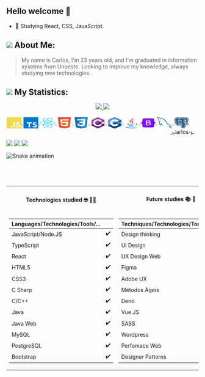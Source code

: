 ## Hello welcome 👋 

- 🌱 Studying React, CSS, JavaScript.

## <img src="https://media.giphy.com/media/lJoqZWcFDAbvy/giphy.gif" width="25"> About Me:
> My name is Carlos, I'm 23 years old, and I'm graduated in information systems from Unoeste. 
> Looking to improve my knowledge, always studying new technologies.

<!-- 
## :notebook_with_decorative_cover: Detailed information:

- Name: Carlos Eduardo Correia de Souza
- Age: 20Y
- University: UNOESTE - FIPP (information system)
- Living In: *** - São Paulo, Brazil
-->

## <img src="https://media.giphy.com/media/cj87CxfRtrUifF3Ryk/giphy.gif" width="25"> My Statistics:
<div align="center">
  <a href="https://github.com/UpShadow">
  <img height="165em" src="https://github-readme-stats.vercel.app/api?username=UpShadow&show_icons=true&theme=dracula&include_all_commits=true&count_private=true"/>
  <img height="165em" src="https://github-readme-stats.vercel.app/api/top-langs/?username=UpShadow&layout=compact&langs_count=7&theme=dracula"/>
</div>
<div style="display: inline_block"><br>
  <img align="center" alt="Js-icon" height="30" width="40" src="https://raw.githubusercontent.com/devicons/devicon/master/icons/javascript/javascript-plain.svg">
  <img align="center" alt="Ts-icon" height="30" width="40" src="https://raw.githubusercontent.com/devicons/devicon/master/icons/typescript/typescript-plain.svg">
  <img align="center" alt="React-icon" height="30" width="40" src="https://raw.githubusercontent.com/devicons/devicon/master/icons/react/react-original.svg">
  <img align="center" alt="HTML-icon" height="30" width="40" src="https://raw.githubusercontent.com/devicons/devicon/master/icons/html5/html5-original.svg">
  <img align="center" alt="CSS-icon" height="30" width="40" src="https://raw.githubusercontent.com/devicons/devicon/master/icons/css3/css3-original.svg">
  <img align="center" alt="Csharp-icon" height="30" width="40" src="https://raw.githubusercontent.com/devicons/devicon/master/icons/csharp/csharp-original.svg">
  <img align="center" alt="CPLUSPLUS-icon" height="30" width="40" src="https://raw.githubusercontent.com/devicons/devicon/master/icons/cplusplus/cplusplus-original.svg">
  <img align="center" alt="Java-icon" height="30" width="40" src="https://raw.githubusercontent.com/devicons/devicon/master/icons/java/java-original.svg">
  <img align="center" alt="Bootstrap-icon" height="30" width="40" src="https://raw.githubusercontent.com/devicons/devicon/master/icons/bootstrap/bootstrap-original.svg">
  <img align="center" alt="mysql-icon" height="30" width="40" src="https://raw.githubusercontent.com/devicons/devicon/master/icons/mysql/mysql-original.svg">
  <img align="center" alt="Postgresql-icon" height="30" width="40" src="https://raw.githubusercontent.com/devicons/devicon/master/icons/postgresql/postgresql-original.svg">
  
  <img align="right" alt="Carlos-pic" height="150" style="border-radius:50px;" src="https://media.discordapp.net/attachments/743243018769006603/972171195074117692/UpShadow.gif?width=676&height=676">
</div>
  
  ##
 
<div>
  <a href="https://www.linkedin.com/in/carlos-eduardo-correia-de-souza-275999219/" target="_blank"><img src="https://img.shields.io/badge/-LinkedIn-%230077B5?style=for-the-badge&logo=linkedin&logoColor=white" target="_blank"></a>
  <a href = "mailto: CarlosCorreia1002@gmail.com"><img src="https://img.shields.io/badge/-Gmail-%23EA4335?style=for-the-badge&logo=gmail&logoColor=white" target="_blank"></a>
  <a href="https://www.instagram.com/kadu_ziin/" target="_blank"><img src="https://img.shields.io/badge/-Instagram-%23E4405F?style=for-the-badge&logo=instagram&logoColor=white" target="_blank"></a>
</div>
 
  ![Snake animation](https://github.com/UpShadow/UpShadow/blob/output/github-contribution-grid-snake.svg)
 
</div>

<table align="center">
<tr><th>
  
  #### Technologies studied :nerd_face: :man_technologist:
  
</th><th>
  
#### Future studies :books: :rocket:

</th></tr>
<tr><td>

Languages/Technologies/Tools/...   | |
--------- | ------
JavaScript/Node.JS | :heavy_check_mark: |
TypeScript | :heavy_check_mark: |
React | :heavy_check_mark: |
HTML5 | :heavy_check_mark: |
CSS3 | :heavy_check_mark: |
C Sharp | :heavy_check_mark: |
C/C++ | :heavy_check_mark: |
Java | :heavy_check_mark: |
Java Web | :heavy_check_mark: |
MySQL | :heavy_check_mark: |
PostgreSQL | :heavy_check_mark: |
Bootstrap | :heavy_check_mark: |

</td>
<td>
  
Techniques/Technologies/Tools/...   | |
--------- | ------
Design thinking | :hourglass_flowing_sand: |
UI Design | :hourglass_flowing_sand: |
UX Design Web | :hourglass_flowing_sand: |
Figma | :hourglass_flowing_sand: |
Adobe UX | :hourglass_flowing_sand: |
Métodos Ágeis | :hourglass_flowing_sand: |
Deno | :hourglass_flowing_sand: |
Vue.JS | :hourglass_flowing_sand: |
SASS | :hourglass_flowing_sand: |
Wordpress | :hourglass_flowing_sand: |
Perfomace Web | :hourglass_flowing_sand: |
Designer Patterns | :hourglass_flowing_sand: |

</td>
</tr> 
</table>
